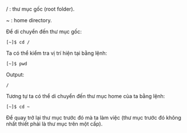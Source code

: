 / : thư mục gốc \(root folder\).

~ : home directory.

Để di chuyển đến thư mục gốc:

```
[~]$ cd /
```

Ta có thể kiểm tra vị trí hiện tại bằng lệnh:

```
[~]$ pwd
```

Output:

```
/
```

Tương tự ta có thể di chuyển đến thư mục home của ta bằng lệnh:

```
[~]$ cd ~
```

Để quay trở lại thư mục trước đó mà ta làm việc \(thư mục trước đó không nhất thiết phải là thư mục trên một cấp\).

